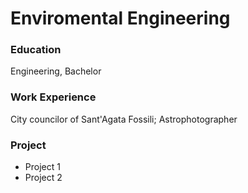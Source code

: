 # Enviromental Engineering

### Education 
Engineering, Bachelor

### Work Experience 
City ​​councilor of Sant'Agata Fossili;
Astrophotographer

### Project
- Project 1
- Project 2
